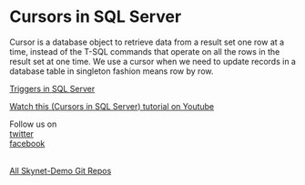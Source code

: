 # Cursors in SQL Server

Cursor is a database object to retrieve data from a result set one row at a time, instead of the T-SQL commands that operate on all the rows in the result set at one time. 
We use a cursor when we need to update records in a database table in singleton fashion means row by row.

<a href="https://youtu.be/RDHQZXzfMvU">Triggers in SQL Server</a>

<a href="https://youtu.be/Hku_q4o-vVc">Watch this (Cursors in SQL Server) tutorial on Youtube</a>

Follow us on <br/>
<a href="https://twitter.com/Skynetechs">twitter</a> <br/>
<a href="https://www.facebook.com/Skynetfor.net">facebook</a>

<br/>
<a href="https://github.com/Skynet-Demos">All Skynet-Demo Git Repos</a> <br/>
